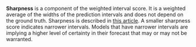 **Sharpness** is a component of the weighted interval score. It is a weighted average of the widths of the prediction intervals and does not depend on the ground truth. Sharpness is described in [this article](https://journals.plos.org/ploscompbiol/article?id=10.1371/journal.pcbi.1008618). A smaller sharpness score indicates narrower intervals. Models that have narrower intervals are implying a higher level of certainty in their forecast that may or may not be warranted.